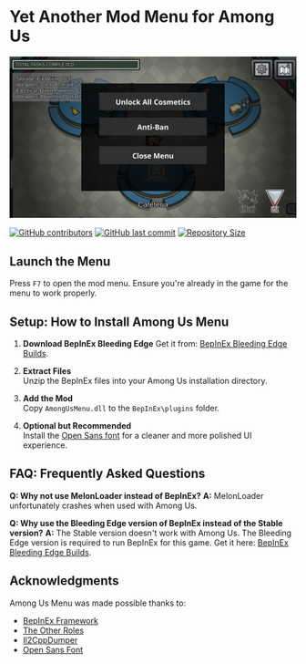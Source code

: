 # **Yet Another Mod Menu for Among Us**

![Preview of Among Us Menu](AmongUsMenu.png)

[![GitHub contributors](https://img.shields.io/github/contributors/Parsa307/AmongUsMenu)](https://github.com/Parsa307/AmongUsMenu/graphs/contributors)
[![GitHub last commit](https://img.shields.io/github/last-commit/Parsa307/AmongUsMenu)](https://github.com/Parsa307/AmongUsMenu/commits/)
[![Repository Size](https://img.shields.io/github/repo-size/Parsa307/AmongUsMenu)](https://github.com/Parsa307/AmongUsMenu)

## **Launch the Menu**
Press `F7` to open the mod menu. Ensure you're already in the game for the menu to work properly.

## **Setup: How to Install Among Us Menu**

1. **Download BepInEx Bleeding Edge**
   Get it from: [BepInEx Bleeding Edge Builds](https://builds.bepinex.dev/projects/bepinex_be).

2. **Extract Files**  
   Unzip the BepInEx files into your Among Us installation directory.

3. **Add the Mod**  
   Copy `AmongUsMenu.dll` to the `BepInEx\plugins` folder.

4. **Optional but Recommended**  
   Install the [Open Sans font](https://fonts.google.com/specimen/Open+Sans) for a cleaner and more polished UI experience.

## **FAQ: Frequently Asked Questions**

**Q: Why not use MelonLoader instead of BepInEx?**
**A:** MelonLoader unfortunately crashes when used with Among Us.

**Q: Why use the Bleeding Edge version of BepInEx instead of the Stable version?**
**A:** The Stable version doesn't work with Among Us. The Bleeding Edge version is required to run BepInEx for this game.
Get it here: [BepInEx Bleeding Edge Builds](https://builds.bepinex.dev/projects/bepinex_be).

## **Acknowledgments**
Among Us Menu was made possible thanks to:
- [BepInEx Framework](https://github.com/BepInEx/BepInEx)
- [The Other Roles](https://github.com/TheOtherRolesAU/TheOtherRoles)
- [Il2CppDumper](https://github.com/Perfare/Il2CppDumper)
- [Open Sans Font](https://fonts.google.com/specimen/Open+Sans)
